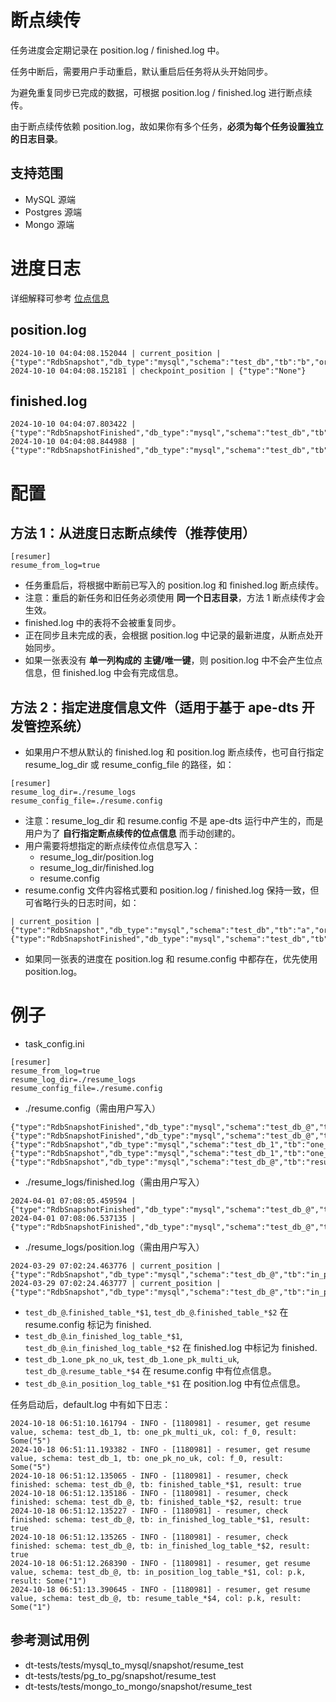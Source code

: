 # 断点续传

任务进度会定期记录在 position.log / finished.log 中。

任务中断后，需要用户手动重启，默认重启后任务将从头开始同步。

为避免重复同步已完成的数据，可根据 position.log / finished.log 进行断点续传。

由于断点续传依赖 position.log，故如果你有多个任务，**必须为每个任务设置独立的日志目录**。

## 支持范围
- MySQL 源端
- Postgres 源端
- Mongo 源端

# 进度日志
详细解释可参考 [位点信息](../monitor/position.md)

## position.log
```
2024-10-10 04:04:08.152044 | current_position | {"type":"RdbSnapshot","db_type":"mysql","schema":"test_db","tb":"b","order_col":"id","value":"6"}
2024-10-10 04:04:08.152181 | checkpoint_position | {"type":"None"}
```

## finished.log
```
2024-10-10 04:04:07.803422 | {"type":"RdbSnapshotFinished","db_type":"mysql","schema":"test_db","tb":"a"}
2024-10-10 04:04:08.844988 | {"type":"RdbSnapshotFinished","db_type":"mysql","schema":"test_db","tb":"b"}
```

# 配置
## 方法 1：从进度日志断点续传（推荐使用）
```
[resumer]
resume_from_log=true
```
- 任务重启后，将根据中断前已写入的 position.log 和 finished.log 断点续传。
- 注意：重启的新任务和旧任务必须使用 **同一个日志目录**，方法 1 断点续传才会生效。
- finished.log 中的表将不会被重复同步。
- 正在同步且未完成的表，会根据 position.log 中记录的最新进度，从断点处开始同步。
- 如果一张表没有 **单一列构成的 主键/唯一键**，则 position.log 中不会产生位点信息，但 finished.log 中会有完成信息。

## 方法 2：指定进度信息文件（适用于基于 ape-dts 开发管控系统）
- 如果用户不想从默认的 finished.log 和 position.log 断点续传，也可自行指定 resume_log_dir 或 resume_config_file 的路径，如：
```
[resumer]
resume_log_dir=./resume_logs
resume_config_file=./resume.config
```
- 注意：resume_log_dir 和 resume.config 不是 ape-dts 运行中产生的，而是用户为了 **自行指定断点续传的位点信息** 而手动创建的。
- 用户需要将想指定的断点续传位点信息写入：
    - resume_log_dir/position.log
    - resume_log_dir/finished.log 
    - resume.config
- resume.config 文件内容格式要和 position.log / finished.log 保持一致，但可省略行头的日志时间，如：
```
| current_position | {"type":"RdbSnapshot","db_type":"mysql","schema":"test_db","tb":"a","order_col":"id","value":"6"}
{"type":"RdbSnapshotFinished","db_type":"mysql","schema":"test_db","tb":"d"}
```

- 如果同一张表的进度在 position.log 和 resume.config 中都存在，优先使用 position.log。

# 例子
- task_config.ini
```
[resumer]
resume_from_log=true
resume_log_dir=./resume_logs
resume_config_file=./resume.config
```

- ./resume.config（需由用户写入）
```
{"type":"RdbSnapshotFinished","db_type":"mysql","schema":"test_db_@","tb":"finished_table_*$1"}
{"type":"RdbSnapshotFinished","db_type":"mysql","schema":"test_db_@","tb":"finished_table_*$2"}
{"type":"RdbSnapshot","db_type":"mysql","schema":"test_db_1","tb":"one_pk_no_uk","order_col":"f_0","value":"5"}
{"type":"RdbSnapshot","db_type":"mysql","schema":"test_db_1","tb":"one_pk_multi_uk","order_col":"f_0","value":"5"}
{"type":"RdbSnapshot","db_type":"mysql","schema":"test_db_@","tb":"resume_table_*$4","order_col":"p.k","value":"1"}
```

- ./resume_logs/finished.log（需由用户写入）
```
2024-04-01 07:08:05.459594 | {"type":"RdbSnapshotFinished","db_type":"mysql","schema":"test_db_@","tb":"in_finished_log_table_*$1"}
2024-04-01 07:08:06.537135 | {"type":"RdbSnapshotFinished","db_type":"mysql","schema":"test_db_@","tb":"in_finished_log_table_*$2"}
```

- ./resume_logs/position.log（需由用户写入）
```
2024-03-29 07:02:24.463776 | current_position | {"type":"RdbSnapshot","db_type":"mysql","schema":"test_db_@","tb":"in_position_log_table_*$1","order_col":"p.k","value":"0"}
2024-03-29 07:02:24.463777 | current_position | {"type":"RdbSnapshot","db_type":"mysql","schema":"test_db_@","tb":"in_position_log_table_*$1","order_col":"p.k","value":"1"}
```

- `test_db_@`.`finished_table_*$1`, `test_db_@`.`finished_table_*$2` 在 resume.config 标记为 finished.
- `test_db_@`.`in_finished_log_table_*$1`, `test_db_@`.`in_finished_log_table_*$2` 在 finished.log 中标记为 finished.
- `test_db_1`.`one_pk_no_uk`, `test_db_1`.`one_pk_multi_uk`, `test_db_@`.`resume_table_*$4` 在 resume.config 中有位点信息。
- `test_db_@`.`in_position_log_table_*$1` 在 position.log 中有位点信息。

任务启动后，default.log 中有如下日志：

```
2024-10-18 06:51:10.161794 - INFO - [1180981] - resumer, get resume value, schema: test_db_1, tb: one_pk_multi_uk, col: f_0, result: Some("5")
2024-10-18 06:51:11.193382 - INFO - [1180981] - resumer, get resume value, schema: test_db_1, tb: one_pk_no_uk, col: f_0, result: Some("5")
2024-10-18 06:51:12.135065 - INFO - [1180981] - resumer, check finished: schema: test_db_@, tb: finished_table_*$1, result: true
2024-10-18 06:51:12.135186 - INFO - [1180981] - resumer, check finished: schema: test_db_@, tb: finished_table_*$2, result: true
2024-10-18 06:51:12.135227 - INFO - [1180981] - resumer, check finished: schema: test_db_@, tb: in_finished_log_table_*$1, result: true
2024-10-18 06:51:12.135265 - INFO - [1180981] - resumer, check finished: schema: test_db_@, tb: in_finished_log_table_*$2, result: true
2024-10-18 06:51:12.268390 - INFO - [1180981] - resumer, get resume value, schema: test_db_@, tb: in_position_log_table_*$1, col: p.k, result: Some("1")
2024-10-18 06:51:13.390645 - INFO - [1180981] - resumer, get resume value, schema: test_db_@, tb: resume_table_*$4, col: p.k, result: Some("1")
```

## 参考测试用例
- dt-tests/tests/mysql_to_mysql/snapshot/resume_test
- dt-tests/tests/pg_to_pg/snapshot/resume_test
- dt-tests/tests/mongo_to_mongo/snapshot/resume_test